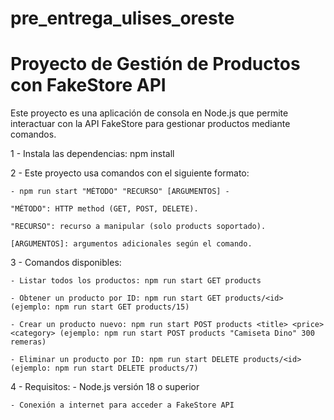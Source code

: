 # pre_entrega_ulises_oreste

# Proyecto de Gestión de Productos con FakeStore API

Este proyecto es una aplicación de consola en Node.js que permite interactuar con la API FakeStore para gestionar productos mediante comandos.

1 - Instala las dependencias: npm install

2 - Este proyecto usa comandos con el siguiente formato:

    - npm run start "MÉTODO" "RECURSO" [ARGUMENTOS] -

    "MÉTODO": HTTP method (GET, POST, DELETE).

    "RECURSO": recurso a manipular (solo products soportado).

    [ARGUMENTOS]: argumentos adicionales según el comando.

3 - Comandos disponibles: 

    - Listar todos los productos: npm run start GET products

    - Obtener un producto por ID: npm run start GET products/<id> (ejemplo: npm run start GET products/15)

    - Crear un producto nuevo: npm run start POST products <title> <price> <category> (ejemplo: npm run start POST products "Camiseta Dino" 300 remeras)

    - Eliminar un producto por ID: npm run start DELETE products/<id> (ejemplo: npm run start DELETE products/7) 

4 - Requisitos: 
    - Node.js versión 18 o superior

    - Conexión a internet para acceder a FakeStore API










